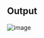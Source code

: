 ## Output

![image](https://github.com/kiranneupane11/Flask-API-for-Gemini-Pro-Vision/assets/56816182/79db3492-d572-4c1c-b9d7-9bddf661f6f5)

